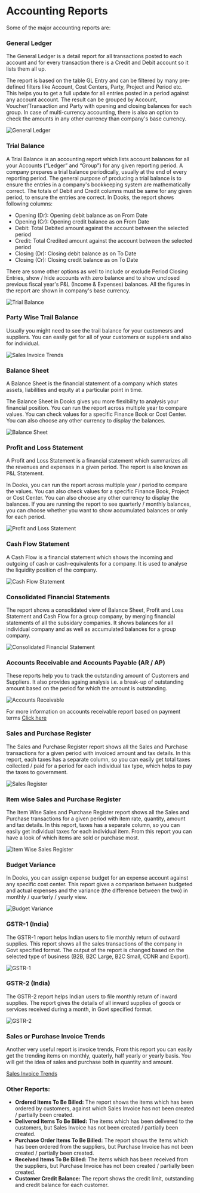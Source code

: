 <!-- add-breadcrumbs -->
# Accounting Reports

Some of the major accounting reports are:

### General Ledger
The General Ledger is a detail report for all transactions posted to each account and for every transaction there is a Credit and Debit account so it lists them all up.

The report is based on the table GL Entry and can be filtered by many pre-defined filters like Account, Cost Centers, Party, Project and Period etc. This helps you to get a full update for all entries posted in a period against any account account. The result can be grouped by Account, Voucher/Transaction and Party with opening and closing balances for each group. In case of multi-currency accounting, there is also an option to check the amounts in any other currency than company's base currency.

![General Ledger](./assets/reports/general-ledger.png)

### Trial Balance

A Trial Balance is an accounting report which lists account balances for all your Accounts
(“Ledger” and “Group”) for any given reporting period. A company prepares a trial balance periodically, usually at the end of every reporting period. The general purpose of producing a trial balance is to ensure the entries in a company's bookkeeping system are mathematically correct. The totals of Debit and Credit columns must be same for any given period, to ensure the entries are correct. In Dooks, the report shows following columns:

  * Opening (Dr): Opening debit balance as on From Date
  * Opening (Cr): Opening credit balance as on From Date
  * Debit: Total Debited amount against the account between the selected period
  * Credit: Total Credited amount against the account between the selected period
  * Closing (Dr): Closing debit balance as on To Date
  * Closing (Cr): Closing credit balance as on To Date

There are some other options as well to include or exclude Period Closing Entries, show / hide accounts with zero balance and to show unclosed previous fiscal year's P&L (Income & Expenses) balances. All the figures in the report are shown in company's base currency.

![Trial Balance](./assets/reports/trial-balance.png)

### Party Wise Trail Balance

Usually you might need to see the trail balance for your customesrs and suppliers. You can easily get for all of your customers or suppliers and also for individual.

![Sales Invoice Trends](./assets/reports/party-wise-trail-balance.png)


### Balance Sheet

A Balance Sheet is the financial statement of a company which states assets, liabilities and equity at a particular point in time.

The Balance Sheet in Dooks gives you more flexibility to analysis your financial position. You can run the report across multiple year to compare values. You can check values for a specific Finance Book or Cost Center. You can also choose any other currency to display the balances.

![Balance Sheet](./assets/reports/balance-sheet.png)


### Profit and Loss Statement

A Profit and Loss Statement is a financial statement which summarizes all the revenues and expenses in a given period. The report is also known as P&L Statement.

In Dooks, you can run the report across multiple year / period to compare the values. You can also check values for a specific Finance Book, Project or Cost Center. You can also choose any other currency to display the balances. If you are running the report to see quarterly / monthly balances, you can choose whether you want to show accumulated balances or only for each period.

![Profit and Loss Statement](./assets/reports/profit-and-loss.png)


### Cash Flow Statement

A Cash Flow is a financial statement which shows the incoming and outgoing of cash or cash-equivalents for a company. It is used to analyse the liquidity position of the company.

![Cash Flow Statement](./assets/reports/cash-flow.png)


### Consolidated Financial Statements

The report shows a consolidated view of Balance Sheet, Profit and Loss Statement and Cash Flow for a group company, by merging financial statements of all the subsidary companies. It shows balances for all individual company and as well as accumulated balances for a group company.

![Consolidated Financial Statement](./assets/reports/consolidated-financial-statement.png)


### Accounts Receivable and Accounts Payable (AR / AP)

These reports help you to track the outstanding amount of Customers and Suppliers. It also provides againg analysis i.e. a break-up of outstanding amount based on the period for which the amount is outstanding.

![Accounts Receivable](./assets/reports/accounts-receivable.png)

For more information on accounts receivable report based on payment terms
[Click here](./accounts-receivable.md)

### Sales and Purchase Register

The Sales and Purchase Register report shows all the Sales and Purchase transactions for a given period with invoiced amount and tax details. In this report, each taxes has a separate column, so you can easily get total taxes collected / paid for a period for each individual tax type, which helps to pay the taxes to government.

![Sales Register](./assets/reports/sales-register.png)

### Item wise Sales and Purchase Register

The Item Wise Sales and Purchase Register report shows all the Sales and Purchase transactions for a given period with item rate, quantity, amount and tax details. In this report, taxes has a separate column, so you can easily get individual taxes for each individual item. From this report you can have a look of which items are sold or purchase most.

![Item Wise Sales Register](./assets/reports/item-wise-sales-report.png)



### Budget Variance

In Dooks, you can assign expense budget for an expense account against any specific cost center. This report gives a comparison between budgeted and actual expenses and the variance (the difference between the two) in monthly / quarterly / yearly view.

![Budget Variance](./assets/reports/budget-variance.png)

### GSTR-1 (India)

The GSTR-1 report helps Indian users to file monthly return of outward supplies. This report shows all the sales transactions of the company in Govt specified format. The output of the report is changed based on the selected type of business (B2B, B2C Large, B2C Small, CDNR and Export).

![GSTR-1](./assets/reports/gstr-1.png)

### GSTR-2 (India)

The GSTR-2 report helps Indian users to file monthly return of inward supplies. The report gives the details of all inward supplies of goods or services received during a month, in Govt specified format.

![GSTR-2](./assets/reports/gstr-2.png)

### Sales or Purchase Invoice Trends

Another very useful report is invoice trends, From this report you can easily get the trending items on monthly, quaterly, half yearly or yearly basis. You will get the idea of sales and purchase both in quantity and amount.

[Sales Invoice Trends](./assets/reports/sales-invoice-trends.png)

### Other Reports:

- **Ordered Items To Be Billed:** The report shows the items which has been ordered by customers, against which Sales
Invoice has not been created / partially been created.
- **Delivered Items To Be Billed:** The items which has been delivered to the customers, but Sales Invoice has not been created / partially been created.
- **Purchase Order Items To Be Billed:** The report shows the items which has been ordered from the suppliers, but Purchase Invoice has not been created / partially been created.
- **Received Items To Be Billed:** The items which has been received from the suppliers, but Purchase Invoice has not been created / partially been created.
- **Customer Credit Balance:** The report shows the credit limit, outstanding and credit balance for each customer.
